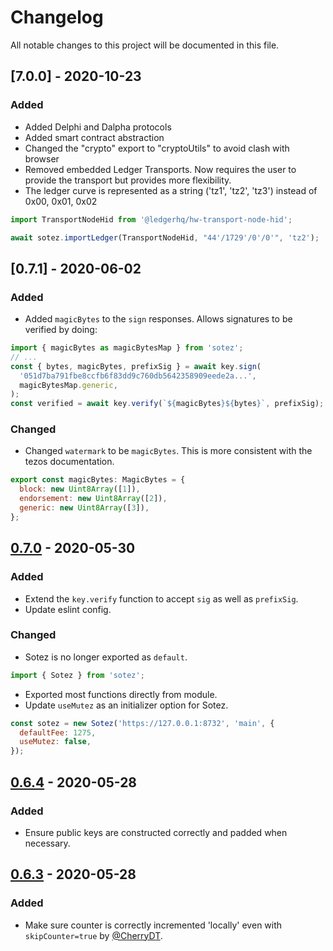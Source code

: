 # Changelog

All notable changes to this project will be documented in this file.

## [7.0.0] - 2020-10-23

### Added

- Added Delphi and Dalpha protocols
- Added smart contract abstraction
- Changed the "crypto" export to "cryptoUtils" to avoid clash with browser
- Removed embedded Ledger Transports. Now requires the user to provide the transport but provides more flexibility.
- The ledger curve is represented as a string ('tz1', 'tz2', 'tz3') instead of 0x00, 0x01, 0x02

```js
import TransportNodeHid from '@ledgerhq/hw-transport-node-hid';

await sotez.importLedger(TransportNodeHid, "44'/1729'/0'/0'", 'tz2');
```

## [0.7.1] - 2020-06-02

### Added

- Added `magicBytes` to the `sign` responses. Allows signatures to be verified by doing:

```js
import { magicBytes as magicBytesMap } from 'sotez';
// ...
const { bytes, magicBytes, prefixSig } = await key.sign(
  '051d7ba791fbe8ccfb6f83dd9c760db5642358909eede2a...',
  magicBytesMap.generic,
);
const verified = await key.verify(`${magicBytes}${bytes}`, prefixSig);
```

### Changed

- Changed `watermark` to be `magicBytes`. This is more consistent with the tezos documentation.

```js
export const magicBytes: MagicBytes = {
  block: new Uint8Array([1]),
  endorsement: new Uint8Array([2]),
  generic: new Uint8Array([3]),
};
```

## [0.7.0] - 2020-05-30

### Added

- Extend the `key.verify` function to accept `sig` as well as `prefixSig`.
- Update eslint config.

### Changed

- Sotez is no longer exported as `default`.

```js
import { Sotez } from 'sotez';
```

- Exported most functions directly from module.
- Update `useMutez` as an initializer option for Sotez.

```js
const sotez = new Sotez('https://127.0.0.1:8732', 'main', {
  defaultFee: 1275,
  useMutez: false,
});
```

## [0.6.4] - 2020-05-28

### Added

- Ensure public keys are constructed correctly and padded when necessary.

## [0.6.3] - 2020-05-28

### Added

- Make sure counter is correctly incremented 'locally' even with `skipCounter=true` by [@CherryDT](https://github.com/CherryDT).

[0.7.0]: https://github.com/AndrewKishino/sotez/commit/a69635497f2be8213131ce11eac716a00e6f9fef
[0.6.4]: https://github.com/AndrewKishino/sotez/commit/1d73c11a8714a6beea5b770c65ac412e09244f2e
[0.6.3]: https://github.com/AndrewKishino/sotez/commit/61506099ea98c46c2d08198fbfa172c0a2ac84a6
